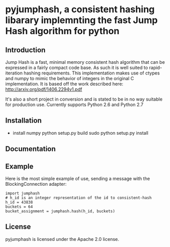 # pyjumphash, a consistent hashing libarary implemnting the fast Jump Hash algorithm for python

## Introduction
Jump Hash is a fast, minimal memory consistent hash algorithm that can
be expressed in a fairly compact code base.  As such it is well suited
to rapid-iteration hashing requirements.  This implementation makes use
of ctypes and numpy to mimic the behavior of integers in the original C
implementation.  It is based off the work described here:
http://arxiv.org/pdf/1406.2294v1.pdf

It's also a short project in conversion and is stated to be in no way
suitable for production use.  Currently supports Python 2.6 and Python 2.7

## Installation

* install numpy
python setup.py build
sudo python setup.py install

## Documentation


## Example
Here is the most simple example of use, sending a message with the BlockingConnection adapter:

    import jumphash
    # h_id is an integer representation of the id to consistent-hash
    h_id = 43838
    buckets = 64
    bucket_assignment = jumphash.hash(h_id, buckets)

## License
pyjumphash is licensed under the Apache 2.0 license.

